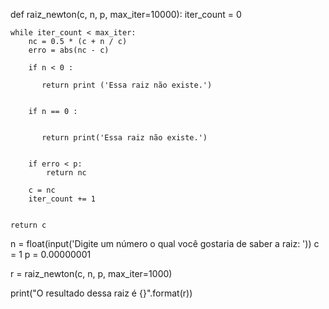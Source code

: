 def raiz_newton(c, n, p, max_iter=10000):
    iter_count = 0

    while iter_count < max_iter:
        nc = 0.5 * (c + n / c) 
        erro = abs(nc - c)

        if n < 0 :
        
           return print ('Essa raiz não existe.')         
           
           
        if n == 0 :
        
           
           return print('Essa raiz não existe.')


        if erro < p:
            return nc 

        c = nc  
        iter_count += 1 
          

    return c  


n = float(input('Digite um número o qual você gostaria de saber a raiz: '))
c = 1
p = 0.00000001 

r = raiz_newton(c, n, p, max_iter=1000)


print("O resultado dessa raiz é {}".format(r))
